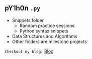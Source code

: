## pY1h0n `.py`

* Snippets folder
  * Random practice sessions
  * Python syntax snippets
* Data Structures and Algorithms
* Other folders are milestone projects

`Checkout my blog:`
[Blog](https://www.hr7tesh.tech/blog)
